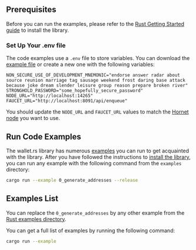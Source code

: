 ## Prerequisites

Before you can run the examples, please refer to the [Rust Getting Started guide](./../getting_started/rust) to install
the library.

### Set Up Your .env file

The code examples use a `.env` file to store variables. You can download
the [example file](https://github.com/iotaledger/wallet.rs/blob/develop/wallet/.env.example) or create a new one with
the following variables:

```dotenv
NON_SECURE_USE_OF_DEVELOPMENT_MNEMONIC="endorse answer radar about source reunion marriage tag sausage weekend frost daring base attack because joke dream slender leisure group reason prepare broken river"
STRONGHOLD_PASSWORD="some_hopefully_secure_password"
NODE_URL="http://localhost:14265"
FAUCET_URL="http://localhost:8091/api/enqueue"
```

You should update the `NODE_URL` and `FAUCET_URL` values to match the [Hornet node](#hornet-node) you want to use.

## Run Code Examples

The wallet.rs library has numerous [examples](https://github.com/iotaledger/wallet.rs/tree/develop/wallet/examples)
you can run to get acquainted with the library. After you have followed the instructions to
[install the library](./../getting_started/rust#install-the-library), you can run any example with the following
command from the `examples` directory:

```bash
cargo run --example 0_generate_addresses --release
```

## Examples List

You can replace the `0_generate_addresses` by any other example from
the [Rust examples directory](https://github.com/iotaledger/wallet.rs/tree/develop/wallet/examples).

You can get a full list of examples by running the following command:

```bash
cargo run --example
```

